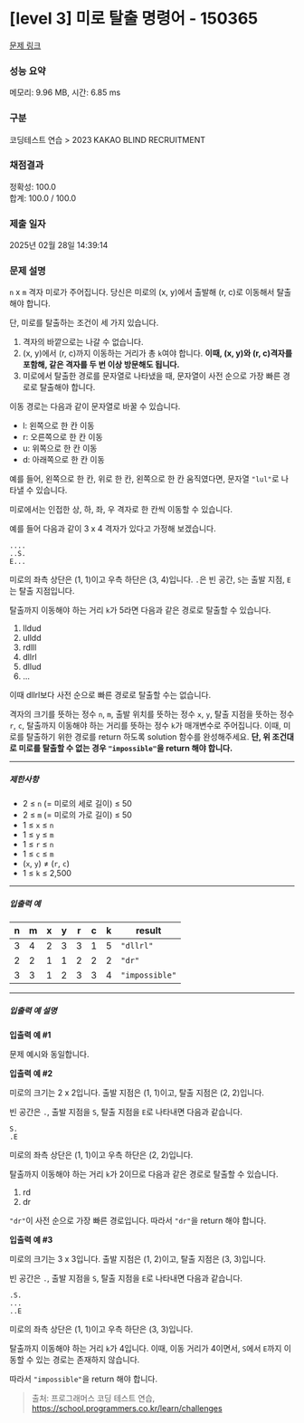 # [level 3] 미로 탈출 명령어 - 150365 

[문제 링크](https://school.programmers.co.kr/learn/courses/30/lessons/150365) 

### 성능 요약

메모리: 9.96 MB, 시간: 6.85 ms

### 구분

코딩테스트 연습 > 2023 KAKAO BLIND RECRUITMENT

### 채점결과

정확성: 100.0<br/>합계: 100.0 / 100.0

### 제출 일자

2025년 02월 28일 14:39:14

### 문제 설명

<p><code>n</code> x <code>m</code> 격자 미로가 주어집니다. 당신은 미로의 (x, y)에서 출발해 (r, c)로 이동해서 탈출해야 합니다.</p>

<p>단, 미로를 탈출하는 조건이 세 가지 있습니다.</p>

<ol>
<li>격자의 바깥으로는 나갈 수 없습니다.</li>
<li>(x, y)에서 (r, c)까지 이동하는 거리가 총 <code>k</code>여야 합니다. <strong>이때, (x, y)와 (r, c)격자를 포함해, 같은 격자를 두 번 이상 방문해도 됩니다.</strong></li>
<li>미로에서 탈출한 경로를 문자열로 나타냈을 때, 문자열이 사전 순으로 가장 빠른 경로로 탈출해야 합니다.</li>
</ol>

<p>이동 경로는 다음과 같이 문자열로 바꿀 수 있습니다.</p>

<ul>
<li>l: 왼쪽으로 한 칸 이동</li>
<li>r: 오른쪽으로 한 칸 이동</li>
<li>u: 위쪽으로 한 칸 이동</li>
<li>d: 아래쪽으로 한 칸 이동</li>
</ul>

<p>예를 들어, 왼쪽으로 한 칸, 위로 한 칸, 왼쪽으로 한 칸 움직였다면, 문자열 <code>"lul"</code>로 나타낼 수 있습니다.</p>

<p>미로에서는 인접한 상, 하, 좌, 우 격자로 한 칸씩 이동할 수 있습니다.</p>

<p>예를 들어 다음과 같이 3 x 4 격자가 있다고 가정해 보겠습니다.</p>
<div class="highlight"><pre class="codehilite"><code>....
..S.
E...
</code></pre></div>
<p>미로의 좌측 상단은 (1, 1)이고 우측 하단은 (3, 4)입니다. <code>.</code>은 빈 공간, <code>S</code>는 출발 지점, <code>E</code>는 탈출 지점입니다.</p>

<p>탈출까지 이동해야 하는 거리 <code>k</code>가 5라면 다음과 같은 경로로 탈출할 수 있습니다.</p>

<ol>
<li>lldud</li>
<li>ulldd</li>
<li>rdlll</li>
<li>dllrl</li>
<li>dllud</li>
<li>...</li>
</ol>

<p>이때 dllrl보다 사전 순으로 빠른 경로로 탈출할 수는 없습니다.</p>

<p>격자의 크기를 뜻하는 정수 <code>n</code>, <code>m</code>, 출발 위치를 뜻하는 정수 <code>x</code>, <code>y</code>, 탈출 지점을 뜻하는 정수 <code>r</code>, <code>c</code>, 탈출까지 이동해야 하는 거리를 뜻하는 정수 <code>k</code>가 매개변수로 주어집니다. 이때, 미로를 탈출하기 위한 경로를 return 하도록 solution 함수를 완성해주세요. <strong>단, 위 조건대로 미로를 탈출할 수 없는 경우 <code>"impossible"</code>을 return 해야 합니다.</strong></p>

<hr>

<h5>제한사항</h5>

<ul>
<li>2 ≤ <code>n</code> (= 미로의 세로 길이) ≤ 50</li>
<li>2 ≤ <code>m</code> (= 미로의 가로 길이) ≤ 50</li>
<li>1 ≤ <code>x</code> ≤ <code>n</code></li>
<li>1 ≤ <code>y</code> ≤ <code>m</code></li>
<li>1 ≤ <code>r</code> ≤ <code>n</code></li>
<li>1 ≤ <code>c</code> ≤ <code>m</code></li>
<li>(<code>x</code>, <code>y</code>) ≠ (<code>r</code>, <code>c</code>)</li>
<li>1 ≤ <code>k</code> ≤ 2,500</li>
</ul>

<hr>

<h5>입출력 예</h5>
<table class="table">
        <thead><tr>
<th>n</th>
<th>m</th>
<th>x</th>
<th>y</th>
<th>r</th>
<th>c</th>
<th>k</th>
<th>result</th>
</tr>
</thead>
        <tbody><tr>
<td>3</td>
<td>4</td>
<td>2</td>
<td>3</td>
<td>3</td>
<td>1</td>
<td>5</td>
<td><code>"dllrl"</code></td>
</tr>
<tr>
<td>2</td>
<td>2</td>
<td>1</td>
<td>1</td>
<td>2</td>
<td>2</td>
<td>2</td>
<td><code>"dr"</code></td>
</tr>
<tr>
<td>3</td>
<td>3</td>
<td>1</td>
<td>2</td>
<td>3</td>
<td>3</td>
<td>4</td>
<td><code>"impossible"</code></td>
</tr>
</tbody>
      </table>
<hr>

<h5>입출력 예 설명</h5>

<p><strong>입출력 예 #1</strong></p>

<p>문제 예시와 동일합니다.</p>

<p><strong>입출력 예 #2</strong></p>

<p>미로의 크기는 2 x 2입니다. 출발 지점은 (1, 1)이고, 탈출 지점은 (2, 2)입니다.</p>

<p>빈 공간은 <code>.</code>, 출발 지점을 <code>S</code>, 탈출 지점을 <code>E</code>로 나타내면 다음과 같습니다.</p>
<div class="highlight"><pre class="codehilite"><code>S.
.E
</code></pre></div>
<p>미로의 좌측 상단은 (1, 1)이고 우측 하단은 (2, 2)입니다.</p>

<p>탈출까지 이동해야 하는 거리 <code>k</code>가 2이므로 다음과 같은 경로로 탈출할 수 있습니다.</p>

<ol>
<li>rd</li>
<li>dr</li>
</ol>

<p><code>"dr"</code>이 사전 순으로 가장 빠른 경로입니다. 따라서 <code>"dr"</code>을 return 해야 합니다.</p>

<p><strong>입출력 예 #3</strong></p>

<p>미로의 크기는 3 x 3입니다. 출발 지점은 (1, 2)이고, 탈출 지점은 (3, 3)입니다.</p>

<p>빈 공간은 <code>.</code>, 출발 지점을 <code>S</code>, 탈출 지점을 <code>E</code>로 나타내면 다음과 같습니다.</p>
<div class="highlight"><pre class="codehilite"><code>.S.
...
..E
</code></pre></div>
<p>미로의 좌측 상단은 (1, 1)이고 우측 하단은 (3, 3)입니다.</p>

<p>탈출까지 이동해야 하는 거리 <code>k</code>가 4입니다. 이때, 이동 거리가 4이면서, <code>S</code>에서 <code>E</code>까지 이동할 수 있는 경로는 존재하지 않습니다.</p>

<p>따라서 <code>"impossible"</code>을 return 해야 합니다.</p>


> 출처: 프로그래머스 코딩 테스트 연습, https://school.programmers.co.kr/learn/challenges